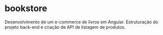 # bookstore
Desenvolvimento de um e-commerce de livros em Angular. Estruturação do projeto back-end e criação de API de listagem de produtos.
